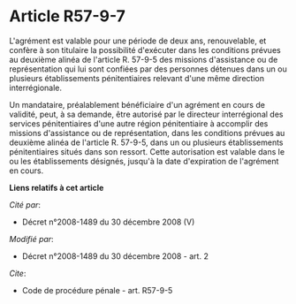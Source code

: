 # Article R57-9-7

L'agrément est valable pour une période de deux ans, renouvelable, et confère à son titulaire la possibilité d'exécuter dans
les conditions prévues au deuxième alinéa de l'article R. 57-9-5 des missions d'assistance ou de représentation qui lui sont
confiées par des personnes détenues dans un ou plusieurs établissements pénitentiaires relevant d'une même direction
interrégionale. 

Un mandataire, préalablement bénéficiaire d'un agrément en cours de validité, peut, à sa demande, être autorisé par le
directeur interrégional des services pénitentiaires d'une autre région pénitentiaire à accomplir des missions d'assistance ou
de représentation, dans les conditions prévues au deuxième alinéa de l'article R. 57-9-5, dans un ou plusieurs établissements
pénitentiaires situés dans son ressort. Cette autorisation est valable dans le ou les établissements désignés, jusqu'à la
date d'expiration de l'agrément en cours.

**Liens relatifs à cet article**

_Cité par_:

  - Décret n°2008-1489 du 30 décembre 2008 (V)

_Modifié par_:

  - Décret n°2008-1489 du 30 décembre 2008 - art. 2

_Cite_:

  - Code de procédure pénale - art. R57-9-5
